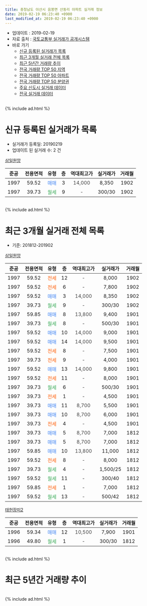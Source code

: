 ```yaml
---
title: 충청남도 아산시 음봉면 산동리 아파트 실거래 정보
date: 2019-02-19 06:23:40 +0900
last_modified_at: 2019-02-19 06:23:40 +0900
---
```


* 업데이트 : 2019-02-19
* 자료 출처 : [국토교통부 실거래가 공개시스템](http://rt.molit.go.kr)
* 바로 가기
    * [신규 등록된 실거래가 목록](#신규-등록된-실거래가-목록)
    * [최근 3개월 실거래 전체 목록](#최근-3개월-실거래-전체-목록)
    * [최근 5년간 거래량 추이](#최근-5년간-거래량-추이)
    * [전국 거래량 TOP 50 지역](https://ayogom.github.io/apt-trade-info/최근-3개월-전국에서-가장-거래가-많이-발생한-지역)
    * [전국 거래량 TOP 50 아파트](https://ayogom.github.io/apt-trade-info/최근-3개월-전국에서-가장-거래가-많이-발생한-아파트)
    * [전국 거래량 TOP 50 분양권](https://ayogom.github.io/apt-trade-info/최근-3개월-전국에서-가장-거래가-많이-발생한-분양권)
    * [주요 신도시 실거래 데이터](https://ayogom.github.io/apt-trade-info/주요-신도시)
    * [전국 실거래 데이터](https://ayogom.github.io/apt-trade-info/전국)
<br>
{% include ad.html %}
<br>

# 신규 등록된 실거래가 목록
* 실거래가 등록일: 20190219
* 업데이트 된 실거래 수: 2 건


[삼일원앙](https://search.naver.com/search.naver?query=%EC%B6%A9%EC%B2%AD%EB%82%A8%EB%8F%84+%EC%95%84%EC%82%B0%EC%8B%9C+%EC%9D%8C%EB%B4%89%EB%A9%B4+%EC%82%B0%EB%8F%99%EB%A6%AC+%EC%82%BC%EC%9D%BC%EC%9B%90%EC%95%99)

|준공|전용면적|유형|층|역대최고가|실거래가|거래월|
|:---:|:---:|:---:|:---:|:---:|:---:|:---:|
|1997|59.52|<span style="color:#4285f3">매매</span>|3|<span style="color:#444444">14,000</span>|8,350|1902|
|1997|39.73|<span style="color:#34a853">월세</span>|9|<span style="color:#444444">-</span>|300/30|1902|


<br>
{% include ad.html %}
<br>

# 최근 3개월 실거래 전체 목록
* 기준: 201812-201902


[삼일원앙](https://search.naver.com/search.naver?query=%EC%B6%A9%EC%B2%AD%EB%82%A8%EB%8F%84+%EC%95%84%EC%82%B0%EC%8B%9C+%EC%9D%8C%EB%B4%89%EB%A9%B4+%EC%82%B0%EB%8F%99%EB%A6%AC+%EC%82%BC%EC%9D%BC%EC%9B%90%EC%95%99)

|준공|전용면적|유형|층|역대최고가|실거래가|거래월|
|:---:|:---:|:---:|:---:|:---:|:---:|:---:|
|1997|59.52|<span style="color:#ff5a00">전세</span>|12|<span style="color:#444444">-</span>|8,000|1902|
|1997|59.52|<span style="color:#ff5a00">전세</span>|6|<span style="color:#444444">-</span>|7,800|1902|
|1997|59.52|<span style="color:#4285f3">매매</span>|3|<span style="color:#444444">14,000</span>|8,350|1902|
|1997|39.73|<span style="color:#34a853">월세</span>|9|<span style="color:#444444">-</span>|300/30|1902|
|1997|59.85|<span style="color:#4285f3">매매</span>|8|<span style="color:#444444">13,800</span>|9,400|1901|
|1997|39.73|<span style="color:#34a853">월세</span>|8|<span style="color:#444444">-</span>|500/30|1901|
|1997|59.52|<span style="color:#4285f3">매매</span>|10|<span style="color:#444444">14,000</span>|9,000|1901|
|1997|59.52|<span style="color:#4285f3">매매</span>|14|<span style="color:#444444">14,000</span>|9,500|1901|
|1997|59.52|<span style="color:#ff5a00">전세</span>|8|<span style="color:#444444">-</span>|7,500|1901|
|1997|39.73|<span style="color:#ff5a00">전세</span>|9|<span style="color:#444444">-</span>|4,000|1901|
|1997|59.52|<span style="color:#4285f3">매매</span>|13|<span style="color:#444444">14,000</span>|9,800|1901|
|1997|59.52|<span style="color:#ff5a00">전세</span>|11|<span style="color:#444444">-</span>|8,000|1901|
|1997|39.73|<span style="color:#34a853">월세</span>|6|<span style="color:#444444">-</span>|500/30|1901|
|1997|39.73|<span style="color:#ff5a00">전세</span>|1|<span style="color:#444444">-</span>|4,500|1901|
|1997|39.73|<span style="color:#4285f3">매매</span>|11|<span style="color:#444444">8,700</span>|5,500|1901|
|1997|39.73|<span style="color:#4285f3">매매</span>|10|<span style="color:#444444">8,700</span>|6,000|1901|
|1997|39.73|<span style="color:#ff5a00">전세</span>|4|<span style="color:#444444">-</span>|4,500|1901|
|1997|39.73|<span style="color:#4285f3">매매</span>|5|<span style="color:#444444">8,700</span>|7,000|1812|
|1997|39.73|<span style="color:#4285f3">매매</span>|5|<span style="color:#444444">8,700</span>|7,000|1812|
|1997|59.85|<span style="color:#4285f3">매매</span>|10|<span style="color:#444444">13,800</span>|11,000|1812|
|1997|59.52|<span style="color:#ff5a00">전세</span>|8|<span style="color:#444444">-</span>|8,000|1812|
|1997|39.73|<span style="color:#34a853">월세</span>|4|<span style="color:#444444">-</span>|1,500/25|1812|
|1997|59.52|<span style="color:#34a853">월세</span>|11|<span style="color:#444444">-</span>|300/40|1812|
|1997|59.85|<span style="color:#ff5a00">전세</span>|1|<span style="color:#444444">-</span>|7,000|1812|
|1997|59.52|<span style="color:#34a853">월세</span>|13|<span style="color:#444444">-</span>|500/42|1812|

[태헌장미2](https://search.naver.com/search.naver?query=%EC%B6%A9%EC%B2%AD%EB%82%A8%EB%8F%84+%EC%95%84%EC%82%B0%EC%8B%9C+%EC%9D%8C%EB%B4%89%EB%A9%B4+%EC%82%B0%EB%8F%99%EB%A6%AC+%ED%83%9C%ED%97%8C%EC%9E%A5%EB%AF%B82)

|준공|전용면적|유형|층|역대최고가|실거래가|거래월|
|:---:|:---:|:---:|:---:|:---:|:---:|:---:|
|1996|59.34|<span style="color:#4285f3">매매</span>|12|<span style="color:#444444">10,500</span>|7,900|1901|
|1996|49.80|<span style="color:#34a853">월세</span>|1|<span style="color:#444444">-</span>|300/30|1812|


<br>
{% include ad.html %}
<br>

# 최근 5년간 거래량 추이


<div style="width:100%;">
    <canvas id="deal_progress" height="200"></canvas>
</div>

<script>
new Chart(document.getElementById("deal_progress"), {
    type: 'line',
    data: {
        labels: ['201402','201403','201404','201405','201406','201407','201408','201409','201410','201411','201412','201501','201502','201503','201504','201505','201506','201507','201508','201509','201510','201511','201512','201601','201602','201603','201604','201605','201606','201607','201608','201609','201610','201611','201612','201701','201702','201703','201704','201705','201706','201707','201708','201709','201710','201711','201712','201801','201802','201803','201804','201805','201806','201807','201808','201809','201810','201811','201812','201901','201902'],
        datasets: [{
            label: '매매',
            pointRadius: 1,
            data: [23, 17, 16, 25, 16, 13, 14, 27, 27, 13, 11, 16, 15, 25, 12, 16, 13, 7, 15, 10, 17, 7, 12, 10, 7, 8, 18, 5, 9, 10, 18, 12, 9, 8, 13, 5, 7, 12, 11, 9, 35, 29, 8, 7, 6, 11, 9, 7, 9, 14, 8, 4, 4, 6, 8, 4, 3, 14, 3, 7, 1],
            borderColor: "rgba(255, 201, 14, 1)",
            backgroundColor: "rgba(255, 201, 14, 0.5)",
            fill: false,
            lineTension: 0
        },{
            label: '전월세',
            pointRadius: 1,
            data: [13, 18, 16, 12, 14, 12, 10, 19, 14, 16, 13, 14, 14, 20, 11, 15, 13, 11, 7, 10, 14, 6, 19, 14, 23, 12, 9, 18, 15, 15, 12, 11, 15, 6, 7, 11, 13, 8, 8, 9, 9, 9, 15, 9, 3, 5, 7, 6, 6, 10, 6, 6, 8, 5, 7, 4, 8, 9, 6, 7, 3],
            borderColor: "rgba(0, 141, 185, 1)",
            backgroundColor: "rgba(0, 141, 185, 0.5)",
            fill: false,
            lineTension: 0
        }
        ]
    },
    options: {
        responsive: true,
        title: {
            display: false
        },
        tooltips: {
            mode: 'index',
            intersect: false
        },
        hover: {
            mode: 'nearest',
            intersect: true
        },
        scales: {
            xAxes: [{
                display: true,
                scaleLabel: {
                    display: true,
                    labelString: '년/월'
                }
            }],
            yAxes: [{
                display: true,
                ticks: {
                    suggestedMin: 0,
                },
                scaleLabel: {
                    display: true,
                    labelString: '실거래 수'
                }
            }]
        }
    }
});

</script>


<br>
{% include ad.html %}
<br>

